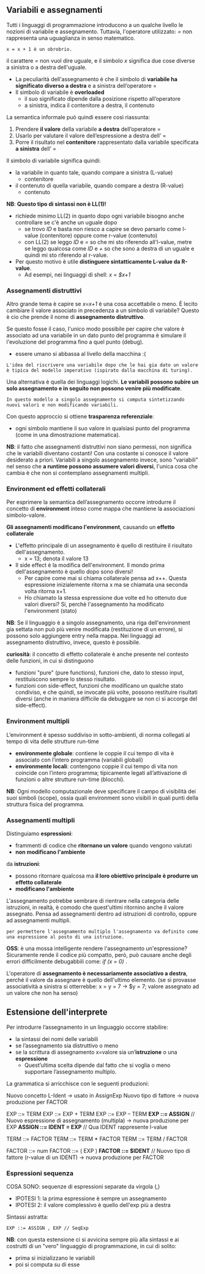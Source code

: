 ## Variabili e assegnamenti
Tutti i linguaggi di programmazione introducono a un qualche livello le nozioni di variabile e assegnamento. Tuttavia, l'operatore utilizzato: *=* non rappresenta una uguaglianza in senso matematico.

    x = x + 1 è un obrobrio. 

il carattere *=* non vuol dire uguale, e il simbolo *x* significa due cose diverse a sinistra o a destra dell'uguale.

- La peculiarità dell'assegnamento è che il simbolo di __variabile ha significato diverso a destra__ e a sinistra dell’operatore =
- Il simbolo di variabile è **overloaded**
    - il suo significato dipende dalla posizione rispetto all’operatore
    - a sinistra, indica il contenitore a destra, il contenuto

La semantica informale può quindi essere così riassunta:
1. Prendere **il valore** della variabile **a destra** dell’operatore =
2. Usarlo per valutare il valore dell’espressione a destra dell’ =
3. Porre il risultato nel **contenitore** rappresentato dalla variabile specificata **a sinistra** dell’ =

Il simbolo di variabile significa quindi:
- la variabile in quanto tale, quando compare a sinistra (L-value)
    - contenitore
- il contenuto di quella variabile, quando compare a destra (R-value)
    - contenuto

**NB**: **Questo tipo di sintassi non è LL(1)!**
- richiede minimo LL(2) in quanto dopo ogni variabile bisogno anche controllare se c'è anche un uguale dopo
    - se trovo *ID* e basta non riesco a capire se devo parsarlo come l-value (contenitore) oppure come r-value (contenuto)
    - con LL(2) se leggo *ID* e *=* so che mi sto riferendo all'l-value, metre se leggo qualcosa come *ID* e *+* so che sono a destra di un uguale e quindi mi sto riferendo al r-value. 
- Per questo motivo è utile **distinguere sintatticamente L-value da R-value**.
    - Ad esempi, nei linguaggi di shell: *x = $x+1*

### Assegnamenti distruttivi
Altro grande tema è capire se *x=x+1* è una cosa accettabile o meno. È lecito cambiare il valore associato in precedenza a un simbolo di variabile? Questo è cio che prende il nome di __assegnamento distruttivo__. 

Se questo fosse il caso, l'unico modo possibile per capire che valore è associato ad una variabile in un dato punto del programma è simulare il l'evoluzione del programma fino a quel punto (debug).
- essere umano si abbassa al livello della macchina :(

```
L'idea del riscrivere una variabile dopo che le hai gia dato un valore è tipica del modello imperativo (ispirato dalla macchina di turing).
```

Una alternativa è quella dei linguaggi logichi. **Le variabili possono subire un solo assegnamento e in seguito non possono venire più modificate**.

```
In questo modello a singolo assegnamento si computa sintetizzando nuovi valori e non modificando variabili.
```

Con questo approccio si ottiene __trasparenza referenziale__:
- ogni simbolo mantiene il suo valore in qualsiasi punto del programma (come in una dimostrazione matematica).

__NB__: il fatto che assegnamenti distruttivi non siano permessi, non significa che le variabili diventano costanti! Con una costante si conosce il valore desiderato a priori. Variabili a singolo assegnamento invece, sono "variabili" nel senso che __a runtime possono assumere valori diversi__, l'unica cosa che cambia è che non si contemplano assegnamenti multipli. 

### Environment ed effetti collaterali
Per esprimere la semantica dell’assegnamento occorre introdurre il concetto di **environment** inteso come mappa che mantiene la associazioni simbolo-valore.

**Gli assegnamenti modificano l'environment**, causando un **effetto collaterale**
- L'effetto principale di un assegnamento è quello di restituire il risultato dell'assegnamento.
    - x = 13; denota il valore 13
- Il side effect è la modifica dell'environment. Il mondo prima dell'assegnamento è quello dopo sono diversi!
    - Per capire come mai si chiama collaterale pensa ad x++. Questa espressione inizialemente ritorna x ma se chiamata una seconda volta ritorna x+1.
    - Ho chiamato la stessa espressione due volte ed ho ottenuto due valori diversi? Si, perchè l'assegnamento ha modificato l'environment (stato)

**NB**: Se il linguaggio è a singolo assegnamento, una riga dell'environment gia settata non può più venire modificata (restituzione di un errore), si possono solo aggiungere entry nella mappa. Nei linguaggi ad assegnamento distruttivo, invece, questo è possibile.

**curiosità**: il concetto di effetto collaterale è anche presente nel contesto delle funzioni, in cui si distinguono
- funzioni "pure" (pure functions), funzioni che, dato lo stesso input, restituiscono sempre lo stesso risultato.
- funzioni con side-effect, funzioni che modificano un qualche stato condiviso, e che quindi, se invocate più volte, possono restituire risultati diversi (anche in maniera difficile da debuggare se non ci si accorge del side-effect).

### Environment multipli
L’environment è spesso suddiviso in sotto-ambienti, di norma collegati al tempo di vita delle strutture run-time
- **environmente globale**: contiene le coppie il cui tempo di vita è associato con l’intero programma (variabili globali)
- **environmente locali**: contengono coppie il cui tempo di vita non coincide con l’intero programma; tipicamente legati all’attivazione di funzioni o altre strutture run-time (blocchi).

__NB__: Ogni modello computazionale deve specificare il campo di visibilità dei suoi simboli (scope), ossia quali environment sono visibili in quali punti della struttura fisica del programma.


### Assegnamenti multipli
Distinguiamo **espressioni**:
- frammenti di codice che **ritornano un valore** quando vengono valutati
- **non modificano l'ambiente**

da **istruzioni**:
- possono ritornare qualcosa ma **il loro obiettivo principale è produrre un effetto collaterale**
- **modificano l'ambiente**

L'assegnamento potrebbe sembrare di rientrare nella categoria delle istruzioni, in realtà, è comodo che quest'ultimi ritornino anche il valore assegnato. Pensa ad assegnamenti dentro ad istruzioni di controllo, oppure ad assegnamenti multipli.

```
per permettere l'assegnamento multiplo l'assegnamento va definito come una espressione al posto di una istruzione.
```

**OSS**: è una mossa intelligente rendere l'assegnamento un'espressione? Sicuramente rende il codice più compatto, però, può causare anche degli errori difficilmente debugabbili come: *if (x = 0)*  .

L'operatore di **assegnamento è necessariamente associativo a destra**, perché il valore da assegnare è quello  dell'ultimo elemento. (se si provasse associatività a sinistra si otterrebbe: x = y = 7 -> $y = 7; valore assegnato ad un valore che non ha senso)

## Estensione dell'interprete
Per introdurre l’assegnamento in un linguaggio occorre stabilire:
- la sintassi dei nomi delle variabili
- se l’assegnamento sia distruttivo o meno
- se la scrittura di assegnamento x=valore sia un’__istruzione__ o una __espressione__
    - Quest’ultima scelta dipende dal fatto che si voglia o meno supportare l’assegnamento multiplo.

La grammatica si arricchisce con le seguenti produzioni:


Nuovo concetto L-Ident → usato in AssignExp
Nuovo tipo di fattore → nuova produzione per FACTOR

EXP     ::= TERM
EXP     ::= EXP + TERM
EXP     ::= EXP – TERM
**EXP     ::= ASSIGN**          // Nuovo espressione di assegnamento (multipla) → nuova produzione per EXP
**ASSIGN  ::= IDENT = EXP**     // Qua IDENT rappresente l-value

TERM    ::= FACTOR
TERM    ::= TERM * FACTOR
TERM    ::= TERM / FACTOR

FACTOR  ::= num
FACTOR  ::= ( EXP )
**FACTOR  ::= $IDENT**          // Nuovo tipo di fattore (r-value di un IDENT) → nuova produzione per FACTOR 




### Espressioni sequenza
COSA SONO: sequenze di espressioni separate da virgola (,)
- IPOTESI 1: la prima espressione è sempre un assegnamento
- IPOTESI 2: il valore complessivo è quello dell'exp più a destra

Sintassi astratta:

    EXP ::= ASSIGN , EXP // SeqExp

__NB__: con questa estensione ci si avvicina sempre più alla sintassi e ai costrutti di un "vero" linguaggio di programmazione, in cui di solito:
- prima si inizializzano le variabili
- poi si computa su di esse
